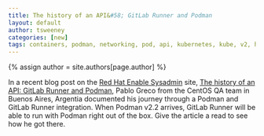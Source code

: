 ```yaml
---
title: The history of an API&#58; GitLab Runner and Podman 
layout: default
author: tsweeney 
categories: [new]
tags: containers, podman, networking, pod, api, kubernetes, kube, v2, hpc, windows, mac, GitLab, Runner 
---
```

{% assign author = site.authors[page.author] %}

In a recent blog post on the [Red Hat Enable Sysadmin](https://www.redhat.com/sysadmin/) site, [The history of an API: GitLab Runner and Podman](https://www.redhat.com/sysadmin/history-api), Pablo Greco from the CentOS QA team in Buenos Aires, Argentia documented his journey through a Podman and GitLab Runner integration.  When Podman v2.2 arrives, GitLab Runner will be able to run with Podman right out of the box.  Give the article a read to see how he got there. 
